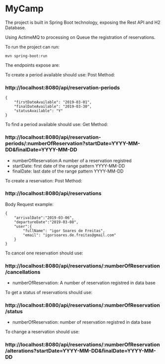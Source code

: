 # MyCamp

The project is built in Spring Boot technology, exposing the Rest API and H2 Database.

Using ActimeMQ to processing on Queue the registration of reservations.

To run the project can run:
```
mvn spring-boot:run
```

The endpoints expose are:

To create a period available should use:
Post Method:
### http://localhost:8080/api/reservation-periods
```
{
    "firstDateAvailable": "2019-03-01",
    "finalDateAvailable": "2019-03-30",
    "statusAvailable": "Y"
}
```
To find a period available should use:
Get Method:
### http://localhost:8080/api/reservation-periods/:numberOfReservation?startDate=YYYY-MM-DD&finalDate=YYYY-MM-DD
 - numberOfReservation:A number of a reservation registred
 - startDate: first date of the range pattern YYYY-MM-DD
 - finalDate: last date of the range pattern YYYY-MM-DD

To create a reservation:
Post Method:
### http://localhost:8080/api/reservations
Body Request example:
```
{
    "arrivalDate":"2019-03-06",
    "departureDate":"2019-03-08",
    "user":{
        "fullName": "igor Soares de Freitas",
        "email": "igorsoares.de.freitas@gmail.com"
    }
}
```
To cancel one reservation should use:
### http://localhost:8080/api/reservations/:numberOfReservation/cancellations
 - numberOfReservation: A number of reservation registred in data base

To get a status of reservations should use:
### http://localhost:8080/api/reservations/:numberOfReservation/status
 - numberOfReservation: number of reservation registred in data base

To change a reservation should use:
### http://localhost:8080/api/reservations/:numberOfReservation/alterations?startDate=YYYY-MM-DD&finalDate=YYYY-MM-DD